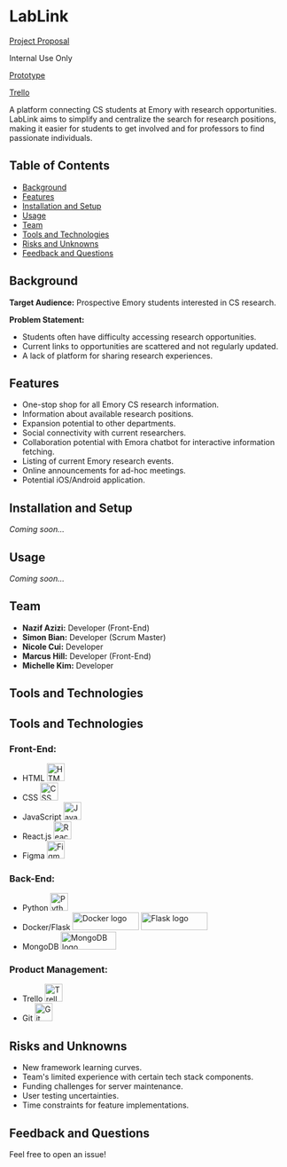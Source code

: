 # LabLink

[Project Proposal](https://docs.google.com/presentation/d/1MUET9wXdNRrpPAVYPk73Sr6Xgsx1RuSuVASkQorBsf4/edit?usp=sharing)

Internal Use Only

[Prototype](https://www.figma.com/file/VORvPq5pEvHRowpMs0lBT1/LabLink-Prototype?type=design&node-id=0-1&mode=design&t=QfI9RIIbYg8u3rFR-0)

[Trello](https://trello.com/b/OAJifYDW/agile-sprint-board)

A platform connecting CS students at Emory with research opportunities. LabLink aims to simplify and centralize the search for research positions, making it easier for students to get involved and for professors to find passionate individuals.

## Table of Contents

- [Background](#background)
- [Features](#features)
- [Installation and Setup](#installation-and-setup)
- [Usage](#usage)
- [Team](#team)
- [Tools and Technologies](#tools-and-technologies)
- [Risks and Unknowns](#risks-and-unknowns)
- [Feedback and Questions](#feedback-and-questions)

## Background

**Target Audience:** Prospective Emory students interested in CS research.

**Problem Statement:**
- Students often have difficulty accessing research opportunities.
- Current links to opportunities are scattered and not regularly updated.
- A lack of platform for sharing research experiences.

## Features

- One-stop shop for all Emory CS research information.
- Information about available research positions.
- Expansion potential to other departments.
- Social connectivity with current researchers.
- Collaboration potential with Emora chatbot for interactive information fetching.
- Listing of current Emory research events.
- Online announcements for ad-hoc meetings.
- Potential iOS/Android application.

## Installation and Setup

_Coming soon..._ 

## Usage

_Coming soon..._ 

## Team

- **Nazif Azizi:** Developer (Front-End)
- **Simon Bian:** Developer (Scrum Master)
- **Nicole Cui:** Developer
- **Marcus Hill:** Developer (Front-End)
- **Michelle Kim:** Developer

## Tools and Technologies

## Tools and Technologies

### Front-End:

- HTML <img src="https://upload.wikimedia.org/wikipedia/commons/6/61/HTML5_logo_and_wordmark.svg" alt="HTML logo" width="32" height="32">
- CSS <img src="https://upload.wikimedia.org/wikipedia/commons/d/d5/CSS3_logo_and_wordmark.svg" alt="CSS logo" width="32" height="32">
- JavaScript <img src="https://upload.wikimedia.org/wikipedia/commons/6/6a/JavaScript-logo.png" alt="JavaScript logo" width="32" height="32">
- React.js <img src="https://upload.wikimedia.org/wikipedia/commons/a/a7/React-icon.svg" alt="React.js logo" width="32" height="32">
- Figma <img src="https://upload.wikimedia.org/wikipedia/commons/3/33/Figma-logo.svg" alt="Figma logo" width="32" height="32">

### Back-End:

- Python <img src="https://upload.wikimedia.org/wikipedia/commons/c/c3/Python-logo-notext.svg" alt="Python logo" width="32" height="32">
- Docker/Flask <img src="https://upload.wikimedia.org/wikipedia/commons/4/4e/Docker_(container_engine)_logo.svg" alt="Docker logo" width="120" height="32"> <img src="https://upload.wikimedia.org/wikipedia/commons/3/3c/Flask_logo.svg" alt="Flask logo" width="120" height="32">
- MongoDB <img src="https://upload.wikimedia.org/wikipedia/commons/0/00/Mongodb.png" alt="MongoDB logo" width="100" height="32">

### Product Management:
- Trello <img src="https://upload.wikimedia.org/wikipedia/commons/thumb/1/17/Antu_trello.svg/512px-Antu_trello.svg.png" alt="Trello logo" width="32" height="32">
- Git <img src="https://upload.wikimedia.org/wikipedia/commons/thumb/e/e0/Git-logo.svg/1280px-Git-logo.svg.png" alt="Git logo" width="32" height="32">

## Risks and Unknowns

- New framework learning curves.
- Team's limited experience with certain tech stack components.
- Funding challenges for server maintenance.
- User testing uncertainties.
- Time constraints for feature implementations.

## Feedback and Questions

Feel free to open an issue!
